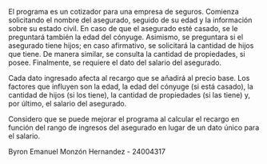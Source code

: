 El programa es un cotizador para una empresa de seguros. Comienza solicitando el nombre del asegurado, seguido de su edad y la información sobre su estado civil. En caso de que el asegurado esté casado, se le preguntará también la edad del cónyuge. Asimismo, se preguntara si el asegurado tiene hijos; en caso afirmativo, se solicitará la cantidad de hijos que tiene. De manera similar, se consulta la cantidad de propiedades, si posee. Finalmente, se requiere el dato del salario del asegurado.

Cada dato ingresado afecta al recargo que se añadirá al precio base. Los factores que influyen son la edad, la edad del cónyuge (si está casado), la cantidad de hijos (si los tiene), la cantidad de propiedades (si las tiene) y, por último, el salario del asegurado.

Considero que se puede mejorar el programa al calcular el recargo en función del rango de ingresos del asegurado en lugar de un dato único para el salario.

Byron Emanuel Monzón Hernandez - 24004317